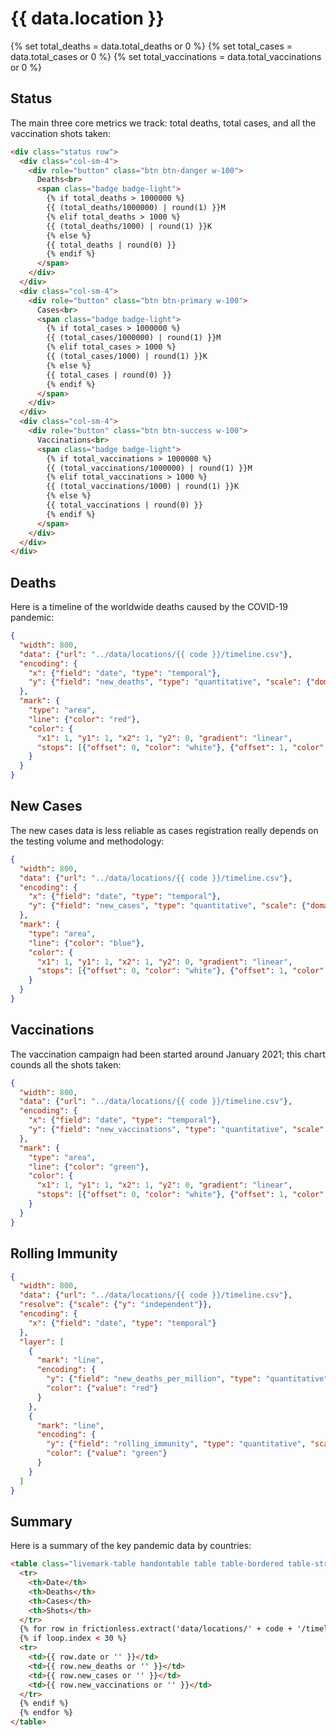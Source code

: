 # {{ data.location }}

{% set total_deaths = data.total_deaths or 0 %}
{% set total_cases = data.total_cases or 0 %}
{% set total_vaccinations = data.total_vaccinations or 0 %}

## Status

The main three core metrics we track: total deaths, total cases, and all the vaccination shots taken:

```html markup
<div class="status row">
  <div class="col-sm-4">
    <div role="button" class="btn btn-danger w-100">
      Deaths<br>
      <span class="badge badge-light">
        {% if total_deaths > 1000000 %}
        {{ (total_deaths/1000000) | round(1) }}M
        {% elif total_deaths > 1000 %}
        {{ (total_deaths/1000) | round(1) }}K
        {% else %}
        {{ total_deaths | round(0) }}
        {% endif %}
      </span>
    </div>
  </div>
  <div class="col-sm-4">
    <div role="button" class="btn btn-primary w-100">
      Cases<br>
      <span class="badge badge-light">
        {% if total_cases > 1000000 %}
        {{ (total_cases/1000000) | round(1) }}M
        {% elif total_cases > 1000 %}
        {{ (total_cases/1000) | round(1) }}K
        {% else %}
        {{ total_cases | round(0) }}
        {% endif %}
      </span>
    </div>
  </div>
  <div class="col-sm-4">
    <div role="button" class="btn btn-success w-100">
      Vaccinations<br>
      <span class="badge badge-light">
        {% if total_vaccinations > 1000000 %}
        {{ (total_vaccinations/1000000) | round(1) }}M
        {% elif total_vaccinations > 1000 %}
        {{ (total_vaccinations/1000) | round(1) }}K
        {% else %}
        {{ total_vaccinations | round(0) }}
        {% endif %}
      </span>
    </div>
  </div>
</div>
```

## Deaths

Here is a timeline of the worldwide deaths caused by the COVID-19 pandemic:

```json chart card
{
  "width": 800,
  "data": {"url": "../data/locations/{{ code }}/timeline.csv"},
  "encoding": {
    "x": {"field": "date", "type": "temporal"},
    "y": {"field": "new_deaths", "type": "quantitative", "scale": {"domainMin": 0}}
  },
  "mark": {
    "type": "area",
    "line": {"color": "red"},
    "color": {
      "x1": 1, "y1": 1, "x2": 1, "y2": 0, "gradient": "linear",
      "stops": [{"offset": 0, "color": "white"}, {"offset": 1, "color": "red"}]
    }
  }
}
```

## New Cases

The new cases data is less reliable as cases registration really depends on the testing volume and methodology:

```json chart card
{
  "width": 800,
  "data": {"url": "../data/locations/{{ code }}/timeline.csv"},
  "encoding": {
    "x": {"field": "date", "type": "temporal"},
    "y": {"field": "new_cases", "type": "quantitative", "scale": {"domainMin": 0}}
  },
  "mark": {
    "type": "area",
    "line": {"color": "blue"},
    "color": {
      "x1": 1, "y1": 1, "x2": 1, "y2": 0, "gradient": "linear",
      "stops": [{"offset": 0, "color": "white"}, {"offset": 1, "color": "blue"}]
    }
  }
}
```

## Vaccinations

The vaccination campaign had been started around January 2021; this chart counds all the shots taken:

```json chart card
{
  "width": 800,
  "data": {"url": "../data/locations/{{ code }}/timeline.csv"},
  "encoding": {
    "x": {"field": "date", "type": "temporal"},
    "y": {"field": "new_vaccinations", "type": "quantitative", "scale": {"domainMin": 0}}
  },
  "mark": {
    "type": "area",
    "line": {"color": "green"},
    "color": {
      "x1": 1, "y1": 1, "x2": 1, "y2": 0, "gradient": "linear",
      "stops": [{"offset": 0, "color": "white"}, {"offset": 1, "color": "green"}]
    }
  }
}
```

## Rolling Immunity

```json chart card
{
  "width": 800,
  "data": {"url": "../data/locations/{{ code }}/timeline.csv"},
  "resolve": {"scale": {"y": "independent"}},
  "encoding": {
    "x": {"field": "date", "type": "temporal"}
  },
  "layer": [
    {
      "mark": "line",
      "encoding": {
        "y": {"field": "new_deaths_per_million", "type": "quantitative", "scale": {"domainMin": 0}},
        "color": {"value": "red"}
      }
    },
    {
      "mark": "line",
      "encoding": {
        "y": {"field": "rolling_immunity", "type": "quantitative", "scale": {"domain": [0, 1]}},
        "color": {"value": "green"}
      }
    }
  ]
}
```

## Summary


Here is a summary of the key pandemic data by countries:

```html markup
<table class="livemark-table handontable table table-bordered table-striped">
  <tr>
    <th>Date</th>
    <th>Deaths</th>
    <th>Cases</th>
    <th>Shots</th>
  </tr>
  {% for row in frictionless.extract('data/locations/' + code + '/timeline.csv') | reverse %}
  {% if loop.index < 30 %}
  <tr>
    <td>{{ row.date or '' }}</td>
    <td>{{ row.new_deaths or '' }}</td>
    <td>{{ row.new_cases or '' }}</td>
    <td>{{ row.new_vaccinations or '' }}</td>
  </tr>
  {% endif %}
  {% endfor %}
</table>
```
